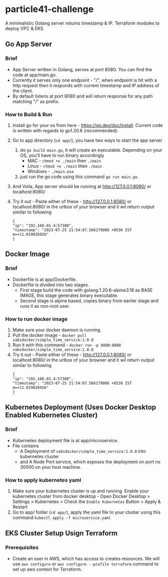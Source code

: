 # particle41-challenge
A  minimalistic Golang server returns timestamp &amp; IP. Terraform modules to deploy VPC &amp; EKS.


## Go App Server
### Brief
- App Server written in Golang, serves at port 8080. You can find the code at app/main.go.
- Currently it serves only one endpoint - "/", when endpoint is hit with a http request then it responds with current timestamp and IP address of the client.
- By default listens at port 8080 and will return response for any path matching "/" as prefix.

### How to Build & Run
1. Install go for your os from here - https://go.dev/doc/install. Current code is written with regards to go1.20.6 (recommended).
2. Go to app directory (`cd app/`), you have two ways to start the app server
    1. do `go build main.go`, it will create an executable. Depending on your OS, you'll have to run binary accordingly
        - MAC - `chmod +x ./main` then `./main`
        - Linux - `chmod +x ./main` then `./main`
        - Windows - `./main.exe`
    2. just run the go code using this command `go run main.go`.
3. And Voila, App server should be running at http://127.0.0.1:8080/ or localhost:8080/

4. Try it out - Paste either of these - http://127.0.0.1:8080/ or localhost:8080/ in the urlbox of your browser  and it wil return output similar to following
    ```
    {
    "ip": "192.168.65.4:57308",
    "timestamp": "2023-07-25 21:54:07.566179008 +0530 IST m=+11.019026926"
    }
    ```

## Docker Image
### Brief
- Dockerfile is at app/Dockerfile.
- Dockerfile is divided into two stages.
    - First stage build the code with golang:1.20.6-alpine3.18 as BASE IMAGE, this stage generates binary executable.
    - Second stage is alpine based, copies binary from earlier stage and runs it as non-root user.

### How to run docker image
1. Make sure your docker daemon is running.
2. Pull the docker image - `docker pull vabsdocker/simple_time_service:1.0.0`
3. Run it with this command - `docker run -p 8080:8080 vabsdocker/simple_time_service:1.0.0`
4. Try it out - Paste either of these - http://127.0.0.1:8080/ or localhost:8080/ in the urlbox of your browser  and it wil return output similar to following
    ```
    {
    "ip": "192.168.65.4:57308",
    "timestamp": "2023-07-25 21:54:07.566179008 +0530 IST m=+11.019026926"
    }
    ```

## Kubernetes Deployment (Uses Docker Desktop Enabled Kubernetes Cluster)
### Brief
- Kubernetes deployment file is at app/microservice.
- File contains 
    - A Deployment of `vabsdocker/simple_time_service:1.0.0` into kubernetes cluster
    - and A Node Port service, which exposes the deployment on port no 30000 on your host machine.
### How to apply kubernetes yaml
1. Make sure your kubernetes cluster is up and running. Enable your kubernetes cluster from docker desktop - Open Docker Desktop > Settings > Kubernetes > Check the `Enable Kubernetes` Button > Apply & Restart  
2. Go to app/ folder (`cd app/`), apply the yaml file to your cluster using this command `kubectl apply -f microservice.yaml`


## EKS Cluster Setup Usign Terraform
### Prerequisites
- Create an user in AWS, which has access to creates resources. We will use `aws configure` or `aws configure --profile terraform` command to set up aws context for Terraform.
